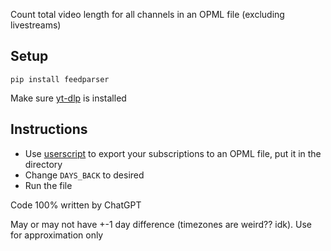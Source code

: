 Count total video length for all channels in an OPML file (excluding livestreams)

## Setup

`pip install feedparser`

Make sure [yt-dlp](https://github.com/yt-dlp/yt-dlp) is installed

## Instructions

- Use [userscript](https://greasyfork.org/en/scripts/418574-export-youtube-subscriptions-to-rss-opml) to export your subscriptions to an OPML file, put it in the directory
- Change `DAYS_BACK` to desired
- Run the file

Code 100% written by ChatGPT

May or may not have +-1 day difference (timezones are weird?? idk). Use for approximation only
